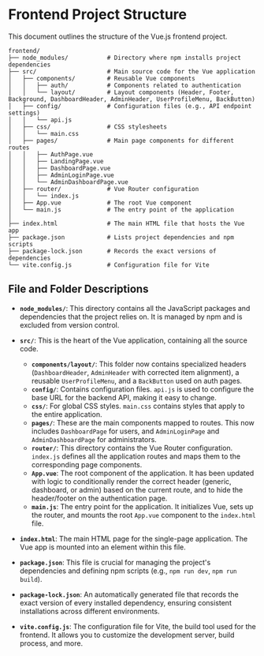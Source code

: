 # Frontend Project Structure

This document outlines the structure of the Vue.js frontend project.

```
frontend/
├── node_modules/           # Directory where npm installs project dependencies
├── src/                    # Main source code for the Vue application
│   ├── components/         # Reusable Vue components
│   │   ├── auth/           # Components related to authentication
│   │   └── layout/         # Layout components (Header, Footer, Background, DashboardHeader, AdminHeader, UserProfileMenu, BackButton)
│   ├── config/             # Configuration files (e.g., API endpoint settings)
│   │   └── api.js
│   ├── css/                # CSS stylesheets
│   │   └── main.css
│   ├── pages/              # Main page components for different routes
│   │   ├── AuthPage.vue
│   │   ├── LandingPage.vue
│   │   ├── DashboardPage.vue
│   │   ├── AdminLoginPage.vue
│   │   └── AdminDashboardPage.vue
│   ├── router/             # Vue Router configuration
│   │   └── index.js
│   ├── App.vue             # The root Vue component
│   └── main.js             # The entry point of the application
│
├── index.html              # The main HTML file that hosts the Vue app
├── package.json            # Lists project dependencies and npm scripts
├── package-lock.json       # Records the exact versions of dependencies
└── vite.config.js          # Configuration file for Vite
```

## File and Folder Descriptions

-   **`node_modules/`**: This directory contains all the JavaScript packages and dependencies that the project relies on. It is managed by npm and is excluded from version control.

-   **`src/`**: This is the heart of the Vue application, containing all the source code.
    -   **`components/layout/`**: This folder now contains specialized headers (`DashboardHeader`, `AdminHeader` with corrected item alignment), a reusable `UserProfileMenu`, and a `BackButton` used on auth pages.
    -   **`config/`**: Contains configuration files. `api.js` is used to configure the base URL for the backend API, making it easy to change.
    -   **`css/`**: For global CSS styles. `main.css` contains styles that apply to the entire application.
    -   **`pages/`**: These are the main components mapped to routes. This now includes `DashboardPage` for users, and `AdminLoginPage` and `AdminDashboardPage` for administrators.
    -   **`router/`**: This directory contains the Vue Router configuration. `index.js` defines all the application routes and maps them to the corresponding page components.
    -   **`App.vue`**: The root component of the application. It has been updated with logic to conditionally render the correct header (generic, dashboard, or admin) based on the current route, and to hide the header/footer on the authentication page.
    -   **`main.js`**: The entry point for the application. It initializes Vue, sets up the router, and mounts the root `App.vue` component to the `index.html` file.

-   **`index.html`**: The main HTML page for the single-page application. The Vue app is mounted into an element within this file.

-   **`package.json`**: This file is crucial for managing the project's dependencies and defining npm scripts (e.g., `npm run dev`, `npm run build`).

-   **`package-lock.json`**: An automatically generated file that records the exact version of every installed dependency, ensuring consistent installations across different environments.

-   **`vite.config.js`**: The configuration file for Vite, the build tool used for the frontend. It allows you to customize the development server, build process, and more.
